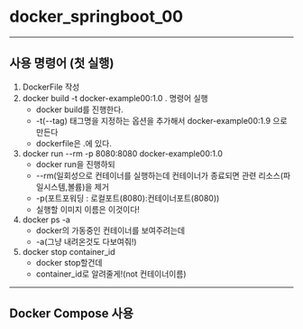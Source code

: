 # docker_springboot_00



------
## 사용 명령어 (첫 실행)
1. DockerFile 작성
2. docker build -t docker-example00:1.0 . 명령어 실행
    - docker build를 진행한다.
    - -t(--tag) 태그명을 지정하는 옵션을 추가해서 docker-example00:1.9 으로 만든다
    - dockerfile은 .에 있다.
3. docker run --rm -p 8080:8080 docker-example00:1.0
    - docker run을 진행하되
    - --rm(일회성으로 컨테이너를 실행하는데 컨테이너가 종료되면 관련 리소스(파일시스템,볼륨)을 제거
    - -p(포트포워딩 : 로컬포트(8080):컨테이너포트(8080))
    - 실행할 이미지 이름은 이것이다!
4. docker ps -a
    - docker의 가동중인 컨테이너를 보여주려는데
    - -a(그냥 내려온것도 다보여줘!)
6. docker stop container_id
    - docker stop할건데
    - container_id로 알려줄게!(not 컨테이너이름)

-------
## Docker Compose 사용
